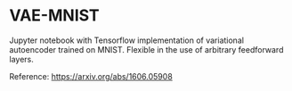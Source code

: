 # VAE-MNIST

Jupyter notebook with Tensorflow implementation of variational autoencoder trained on MNIST. Flexible in the use of arbitrary feedforward layers. 

Reference: https://arxiv.org/abs/1606.05908
